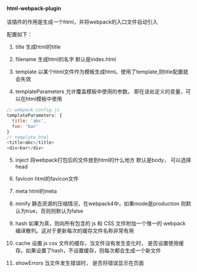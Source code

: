 #### html-webpack-plugin
该插件的作用是生成一个html，并将webpack的入口文件自动引入

配置如下：
1. title 生成html的title

2. filename 生成html的名字 默认是index.html

3. template 以某个html文件作为模板生成html。使用了template,则title配置就会失效

4. templateParameters 允许覆盖模板中使用的参数。 即在该处定义的变量，可以在html模板中使用
```js
// webpack.config.js
templateParameters: {
  title: 'abc',
  foo: 'bar'
}
// template html
<title>abc</title>
<div>bar</div>
```

5. inject 将webpack打包后的文件放到html的什么地方 默认是body， 可以选择head

6. favicon html的favicon文件

7. meta html的meta

8. minify 静态资源的压缩情况，在webpack4中，如果mode是production 则默认为true，否则则默认为false

9. hash 如果为真，则向所有包含的 js 和 CSS 文件附加一个惟一的 webpack 编译散列。这对于更新每次的缓存文件名称非常有用

10. cache  设置 js css 文件的缓存，当文件没有发生变化时， 是否设置使用缓存。如果设置了hash，不设置缓存，则每次都会生成一个新文件

11. showErrors 当文件发生错误时， 是否将错误显示在页面
